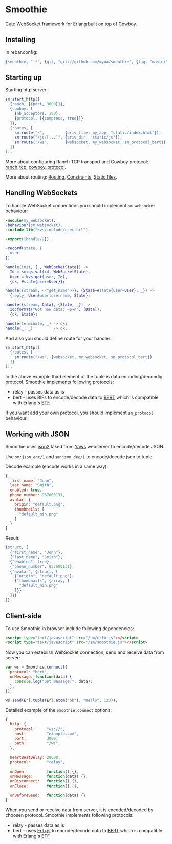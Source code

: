 Smoothie
========

Cute WebSocket framework for Erlang built on top of Cowboy.

Installing
----------

In rebar.config:

```Erlang
{smoothie, ".*", {git, "git://github.com/myua/smoothie", {tag, "master"}}}
```

Starting up
-----------

Starting http server:

```Erlang
sm:start_http([
  {ranch, [{port, 3000}]},
  {cowboy, [
    {nb_acceptors, 100},
    {protocol, [{compress, true}]}
  ]},
  {routes, [
    sm:route("/",         {priv_file, my_app, "static/index.html"}),
    sm:route("/js/[...]", {priv_dir, "staric/js"}),
    sm:route("/ws",       {websocket, my_websocket, sm_protocol_bert})
  ]}
]).
```

More about configuring Ranch TCP transport and Cowboy protocol: 
[ranch\_tcp](http://ninenines.eu/docs/en/ranch/HEAD/manual/ranch_tcp/), 
[cowboy\_protocol](http://ninenines.eu/docs/en/cowboy/HEAD/manual/cowboy_protocol/).

More about routing:
[Routing](http://ninenines.eu/docs/en/cowboy/HEAD/guide/routing), 
[Constraints](http://ninenines.eu/docs/en/cowboy/HEAD/guide/constraints), 
[Static files](http://ninenines.eu/docs/en/cowboy/HEAD/guide/static_files).

Handling WebSockets
-------------------

To handle WebSocket connections you should implement `sm_websocket` behaviour:

````Erlang
-module(my_websocket).
-behaviour(sm_websocket).
-include_lib("kvs/include/user.hrl").

-export([handle/2]).

-record(state, {
  user
}).

handle(init, {_, WebSocketState}) ->
  Id = sm:qs_val(id, WebSocketState),
  User = kvs:get(user, Id),
  {ok, #state{user=User}};

handle({stream, <<"get_name">>}, {State=#state{user=User}, _}) ->
  {reply, User#user.username, State};

handle({stream, Data}, {State, _}) -> 
  io:format("Got new data: ~p~n", [Data]),
  {ok, State};

handle(terminate, _) -> ok;
handle(_, _)         -> ok.
````

And also you should define route for your handler:

````Erlang
sm:start_http([
  {routes, [
    sm:route("/ws", {websocket, my_websocket, sm_protocol_bert})
  ]}
]).
````

In the above example third element of the tuple is data encoding/decondig protocol.
Smoothie implements following protocols:
* relay - passes data as is
* bert - uses BIFs to encode/decode data to 
[BERT](http://bert-rpc.org) which is compatible with Erlang's 
[ETF](http://erlang.org/doc/apps/erts/erl_ext_dist.html)

If you want add your own protocol, you should implement `sm_protocol` behaviour.

Working with JSON
-----------------

Smoothie uses [json2](https://github.com/klacke/yaws/blob/master/src/json2.erl) taked
from [Yaws](https://github.com/klacke/yaws) webserver to encode/decode JSON.

Use `sm:json_enc/1` and `sm:json_dec/1` to encode/decode json to tuple. 

Decode example (encode works in a same way):

````JavaScript
{
  first_name: "John",
  last_name: "Smith",
  enabled: true,
  phone_number: 937600131,
  avatar: {
    origin: "default.png",
    thumbnails: [
      "default_min.png"
    ]
  }
}
````

Result:

````Erlang
{struct, [
  {"first_name", "John"},
  {"last_name", "Smith"},
  {"enabled", true},
  {"phone_number", 937600131},
  {"avatar", {struct, [
    {"origin", "default.png"},
    {"thumbnails", {array, [
      "default_min.png"
    ]}}
  ]}}
]}
````

Client-side
-----------

To use Smoothie in browser include following dependencies:

````HTML
<script type="text/javascript" src="/sm/erlb.js"></script>
<script type="text/javascript" src="/sm/smoothie.js"></script>
````

Now you can esteblish WebSocket connection, send and receive data from server:

````JavaScript
var ws = Smoothie.connect({
  protocol: "bert",
  onMessage: function(data) {
    console.log("Got message:", data);
  },
});

ws.send(Erl.tuple(Erl.atom("ok"), "Hello", 123));
````

Detailed example of the `Smoothie.connect` options:

````JavaScript
{
  http: {
    protocol:     "ws://",
    host:         "example.com",
    port:         3000,
    path:         "/ws",
  },
  
  heartBeatDelay: 20000,
  protocol:       "relay",

  onOpen:         function() {},
  onMessage:      function(data) {},
  onDisconnect:   function() {},
  onClose:        function() {},

  onBeforeSend:   function(data) {}
}
````

When you send or receive data from server, it is encoded/decoded by choosen protocol.
Smoothie implements following protocols:
* relay - passes data as is
* bert - uses [Erlb.js](https://github.com/saleyn/erlb.js) to encode/decode data to 
[BERT](http://bert-rpc.org) which is compatible with Erlang's 
[ETF](http://erlang.org/doc/apps/erts/erl_ext_dist.html)


